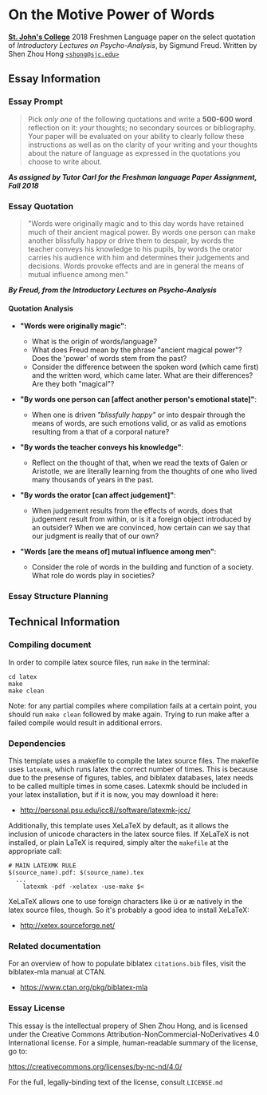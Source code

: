 # On the Motive Power of Words
[**St. John's College**](https://sjc.edu/)
2018 Freshmen Language paper on the select quotation of *Introductory Lectures on Psycho-Analysis*, by Sigmund Freud.
Written by Shen Zhou Hong [`<shong@sjc.edu>`](mailto:shong@sjc.edu)

## Essay Information
### Essay Prompt

> Pick *only one* of the following quotations and write a **500-600 word** reflection on it: *your* thoughts; no secondary sources  or bibliography. Your paper will be evaluated on your ability to clearly follow these instructions as well as on the clarity of your writing and your thoughts about the nature of language as expressed in the quotations you choose to write about.

***As assigned by Tutor Carl for the Freshman language Paper Assignment, Fall 2018***


### Essay Quotation
> "Words were originally magic and to this day words have retained much of their ancient magical power. By words one person can make another blissfully happy or drive them to despair, by words the teacher conveys his knowledge to his pupils, by words the orator carries his audience with him and determines their judgements and decisions. Words provoke effects and are in general the means of mutual influence among men."

***By Freud, from the Introductory Lectures on Psycho-Analysis***

#### Quotation Analysis
* **"Words were originally magic"**:
  * What is the origin of words/language?
  * What does Freud mean by the phrase "ancient magical power"? Does the 'power' of words stem from the past?
  * Consider the difference between the spoken word (which came first) and the written word, which came later. What are their differences? Are they both "magical"?

* **"By words one person can [affect another person's emotional state]"**:
  * When one is driven *"blissfully happy"* or into despair through the means of words, are such emotions valid, or as valid as emotions resulting from a that of a corporal nature?

* **"By words the teacher conveys his knowledge"**:
  * Reflect on the thought of that, when we read the texts of Galen or Aristotle, we are literally learning from the thoughts of one who lived many thousands of years in the past.

* **"By words the orator [can affect judgement]"**:
  * When judgement results from the effects of words, does that judgement result from within, or is it a foreign object introduced by an outsider? When we are convinced, how certain can we say that our judgment is really that of our own?

* **"Words [are the means of] mutual influence among men"**:
  * Consider the role of words in the building and function of a society. What role do words play in societies?

### Essay Structure Planning


## Technical Information
### Compiling document
In order to compile latex source files, run `make` in the terminal:
```
cd latex
make
make clean
```

Note: for any partial compiles where compilation fails at a certain point, you
should run `make clean` followed by make again. Trying to run make after a
failed compile would result in additional errors.

### Dependencies
This template uses a makefile to compile the latex source files. The makefile
uses `latexmk`, which runs latex the correct number of times. This is because
due to the presense of figures, tables, and biblatex databases, latex needs to
be called multiple times in some cases. Latexmk should be included in your
latex installation, but if it is now, you may download it here:

* http://personal.psu.edu/jcc8//software/latexmk-jcc/

Additionally, this template uses XeLaTeX by default, as it allows the inclusion
of unicode characters in the latex source files. If XeLaTeX is not installed, or
plain LaTeX is required, simply alter the `makefile` at the appropriate call:

```
# MAIN LATEXMK RULE
$(source_name).pdf: $(source_name).tex
  ...
	latexmk -pdf -xelatex -use-make $<
```

XeLaTeX allows one to use foreign characters like ü or æ natively in the latex
source files, though. So it's probably a good idea to install XeLaTeX:

* http://xetex.sourceforge.net/

### Related documentation
For an overview of how to populate biblatex `citations.bib` files, visit the
biblatex-mla manual at CTAN.

* https://www.ctan.org/pkg/biblatex-mla

### Essay License
This essay is the intellectual propery of Shen Zhou Hong, and is licensed under the Creative Commons Attribution-NonCommercial-NoDerivatives 4.0 International license. For a simple, human-readable summary of the license, go to:

https://creativecommons.org/licenses/by-nc-nd/4.0/

For the full, legally-binding text of the license, consult `LICENSE.md`
